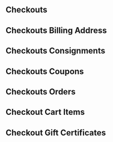 ## Checkouts

## Checkouts Billing Address

## Checkouts Consignments

## Checkouts Coupons

## Checkouts Orders

## Checkout Cart Items

## Checkout Gift Certificates

